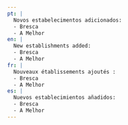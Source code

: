 ```yaml
---
pt: |
  Novos estabelecimentos adicionados:
  - Bresca
  - A Melhor
en: |
  New establishments added:
  - Bresca
  - A Melhor
fr: |
  Nouveaux établissements ajoutés :
  - Bresca
  - A Melhor
es: |
  Nuevos establecimientos añadidos:
  - Bresca
  - A Melhor
---
```

